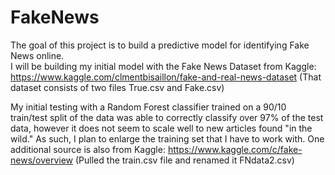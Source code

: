 # FakeNews
The goal of this project is to build a predictive model for identifying Fake News online.  
I will be building my initial model with the Fake News Dataset from Kaggle: 
https://www.kaggle.com/clmentbisaillon/fake-and-real-news-dataset
(That dataset consists of two files True.csv and Fake.csv)

My initial testing with a Random Forest classifier trained on a 90/10 train/test split
of the data was able to correctly classify over 97% of the test data, however it does
not seem to scale well to new articles found "in the wild."  As such, I plan to enlarge
the training set that I have to work with.  One additional source is also from Kaggle:
https://www.kaggle.com/c/fake-news/overview
(Pulled the train.csv file and renamed it FNdata2.csv)

